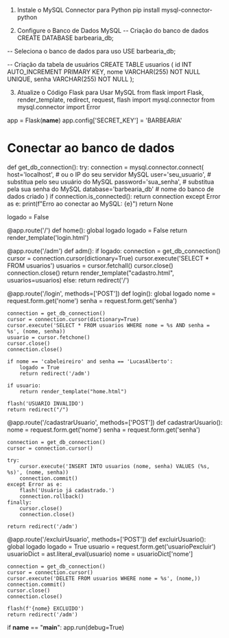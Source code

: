 1. Instale o MySQL Connector para Python
pip install mysql-connector-python


2. Configure o Banco de Dados MySQL
-- Criação do banco de dados
CREATE DATABASE barbearia_db;

-- Seleciona o banco de dados para uso
USE barbearia_db;

-- Criação da tabela de usuários
CREATE TABLE usuarios (
    id INT AUTO_INCREMENT PRIMARY KEY,
    nome VARCHAR(255) NOT NULL UNIQUE,
    senha VARCHAR(255) NOT NULL
);



3. Atualize o Código Flask para Usar MySQL
from flask import Flask, render_template, redirect, request, flash
import mysql.connector
from mysql.connector import Error

app = Flask(__name__)
app.config['SECRET_KEY'] = 'BARBEARIA'

# Conectar ao banco de dados
def get_db_connection():
    try:
        connection = mysql.connector.connect(
            host='localhost',         # ou o IP do seu servidor MySQL
            user='seu_usuario',       # substitua pelo seu usuário do MySQL
            password='sua_senha',     # substitua pela sua senha do MySQL
            database='barbearia_db'   # nome do banco de dados criado
        )
        if connection.is_connected():
            return connection
    except Error as e:
        print(f"Erro ao conectar ao MySQL: {e}")
        return None

logado = False

@app.route('/')
def home():
    global logado
    logado = False
    return render_template('login.html')

@app.route('/adm')
def adm():
    if logado:
        connection = get_db_connection()
        cursor = connection.cursor(dictionary=True)
        cursor.execute('SELECT * FROM usuarios')
        usuarios = cursor.fetchall()
        cursor.close()
        connection.close()
        return render_template("cadastro.html", usuarios=usuarios)
    else:
        return redirect('/')

@app.route('/login', methods=['POST'])
def login():
    global logado
    nome = request.form.get('nome')
    senha = request.form.get('senha')

    connection = get_db_connection()
    cursor = connection.cursor(dictionary=True)
    cursor.execute('SELECT * FROM usuarios WHERE nome = %s AND senha = %s', (nome, senha))
    usuario = cursor.fetchone()
    cursor.close()
    connection.close()

    if nome == 'cabeleireiro' and senha == 'LucasAlberto':
        logado = True
        return redirect('/adm')
    
    if usuario:
        return render_template("home.html")
    
    flash('USUARIO INVALIDO')
    return redirect("/")

@app.route('/cadastrarUsuario', methods=['POST'])
def cadastrarUsuario():
    nome = request.form.get('nome')
    senha = request.form.get('senha')

    connection = get_db_connection()
    cursor = connection.cursor()
    
    try:
        cursor.execute('INSERT INTO usuarios (nome, senha) VALUES (%s, %s)', (nome, senha))
        connection.commit()
    except Error as e:
        flash('Usuário já cadastrado.')
        connection.rollback()
    finally:
        cursor.close()
        connection.close()
    
    return redirect('/adm')

@app.route('/excluirUsuario', methods=['POST'])
def excluirUsuario():
    global logado
    logado = True
    usuario = request.form.get('usuarioPexcluir')
    usuarioDict = ast.literal_eval(usuario)
    nome = usuarioDict['nome']

    connection = get_db_connection()
    cursor = connection.cursor()
    cursor.execute('DELETE FROM usuarios WHERE nome = %s', (nome,))
    connection.commit()
    cursor.close()
    connection.close()

    flash(f'{nome} EXCLUIDO')
    return redirect('/adm')

if __name__ == "__main__":
    app.run(debug=True)
